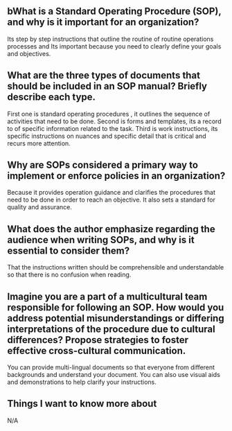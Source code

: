 ## bWhat is a Standard Operating Procedure (SOP), and why is it important for an organization?
Its step by step instructions that outline the routine of routine operations processes and Its important  because you need to clearly define your goals and objectives.
## What are the three types of documents that should be included in an SOP manual? Briefly describe each type.
First one is standard operating procedures , it outlines the sequence of activities that need to be done. Second is forms and templates, its a record to of specific information related to the task. Third is work instructions, its specific instructions on nuances and specific detail that is critical and recurs more attention. 
## Why are SOPs considered a primary way to implement or enforce policies in an organization?
Because it provides operation guidance and clarifies the procedures that need to be done in order to reach an objective. It also sets a standard for quality and assurance.
## What does the author emphasize regarding the audience when writing SOPs, and why is it essential to consider them?
That the instructions written should be comprehensible and understandable so that there is no confusion when reading.
## Imagine you are a part of a multicultural team responsible for following an SOP. How would you address potential misunderstandings or differing interpretations of the procedure due to cultural differences? Propose strategies to foster effective cross-cultural communication.
You can provide multi-lingual documents so that everyone from different backgrounds and understand your document. You can also use visual aids and demonstrations to help clarify your instructions.
## Things I want to know more about
N/A
